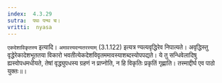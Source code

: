 ```yaml
---
index:  4.3.29
sutra:  पथः पन्थ च।
vritti:  nyasa
---
```



`एकदेशाविकृतस्य` इत्यादि। `अमावस्यदन्यतरस्याम्` (3.1.122) इत्यत्र ण्यत्यवृद्धिरेव निपात्यते। अवृद्धिस्तु वृद्धेरेकादेशभूततया विकारो भवतीत्येकदेशविवृतममावस्याशब्दस्योपपद्यते। ये तु सन्धिवेलादिषु ह्यस्वोपधमधीयते, तेषां वृद्ध्युपधस्य ग्रहणं न प्राप्नोति, न हि विकृतिः प्रकृतिं गृह्णाति। तस्माद्दीर्घ एव पाठो युक्तः॥।
